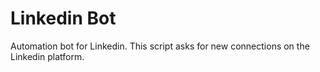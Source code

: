 # Linkedin Bot
Automation bot for Linkedin. This script asks for new connections on the Linkedin platform.
